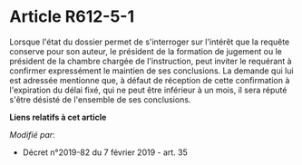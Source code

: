 # Article R612-5-1

Lorsque l'état du dossier permet de s'interroger sur l'intérêt que la requête conserve pour son auteur, le président de la
formation de jugement ou le président de la chambre chargée de l'instruction, peut inviter le requérant à confirmer
expressément le maintien de ses conclusions. La demande qui lui est adressée mentionne que, à défaut de réception de cette
confirmation à l'expiration du délai fixé, qui ne peut être inférieur à un mois, il sera réputé s'être désisté de l'ensemble
de ses conclusions.

**Liens relatifs à cet article**

_Modifié par_:

  - Décret n°2019-82 du 7 février 2019 - art. 35
